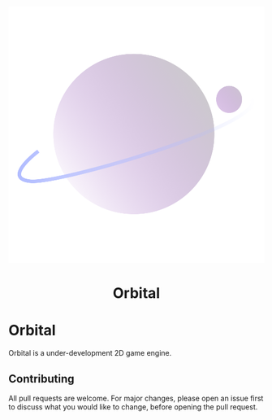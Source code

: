 <div align="center">
    <img src="/media/Orbital.svg" />
    <h1>Orbital</h1>
</div>

# Orbital
Orbital is a under-development 2D game engine.

## Contributing
All pull requests are welcome. For major changes, please open an issue first to discuss what you would like to change, before opening the pull request. 